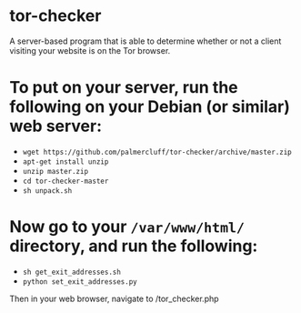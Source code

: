 # tor-checker
A server-based program that is able to determine whether or not a client visiting your website is on the Tor browser.

# To put on your server, run the following on your Debian (or similar) web server:
- `wget https://github.com/palmercluff/tor-checker/archive/master.zip`
- `apt-get install unzip`
- `unzip master.zip`
- `cd tor-checker-master`
- `sh unpack.sh`

# Now go to your `/var/www/html/` directory, and run the following:
- `sh get_exit_addresses.sh`
- `python set_exit_addresses.py`

Then in your web browser, navigate to <your-website>/tor_checker.php